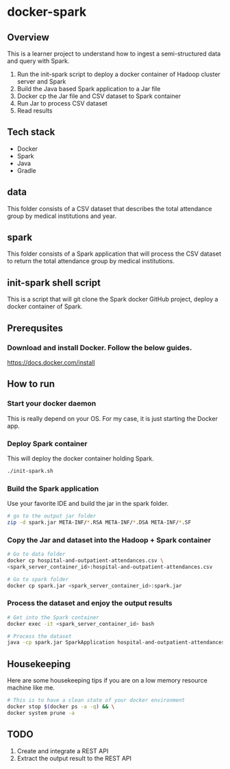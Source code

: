 # docker-spark

## Overview
This is a learner project to understand how to ingest a semi-structured data and query with Spark.

1. Run the init-spark script to deploy a docker container of Hadoop cluster server and Spark
2. Build the Java based Spark application to a Jar file
3. Docker cp the Jar file and CSV dataset to Spark container
4. Run Jar to process CSV dataset
5. Read results

## Tech stack
- Docker
- Spark
- Java
- Gradle

## data
This folder consists of a CSV dataset that describes the total attendance group by medical institutions and year.

## spark
This folder consists of a Spark application that will process the CSV dataset to return the total attendance group by medical institutions.

## init-spark shell script
This is a script that will git clone the Spark docker GitHub project, deploy a docker container of Spark.

## Prerequsites

### Download and install Docker. Follow the below guides.
https://docs.docker.com/install


## How to run

### Start your docker daemon
This is really depend on your OS. For my case, it is just starting the Docker app.

### Deploy Spark container
This will deploy the docker container holding Spark.
```bash
./init-spark.sh
```

### Build the Spark application
Use your favorite IDE and build the jar in the spark folder.
```bash
# go to the output jar folder
zip -d spark.jar META-INF/*.RSA META-INF/*.DSA META-INF/*.SF
```

### Copy the Jar and dataset into the Hadoop + Spark container
```bash
# Go to data folder
docker cp hospital-and-outpatient-attendances.csv \
<spark_server_container_id>:hospital-and-outpatient-attendances.csv

# Go to spark folder
docker cp spark.jar <spark_server_container_id>:spark.jar
```

### Process the dataset and enjoy the output results
```bash
# Get into the Spark container
docker exec -it <spark_server_container_id> bash

# Process the dataset
java -cp spark.jar SparkApplication hospital-and-outpatient-attendances.csv
```

## Housekeeping
Here are some housekeeping tips if you are on a low memory resource machine like me.

```bash
# This is to have a clean state of your docker environment
docker stop $(docker ps -a -q) && \
docker system prune -a
```

## TODO
1. Create and integrate a REST API
3. Extract the output result to the REST API